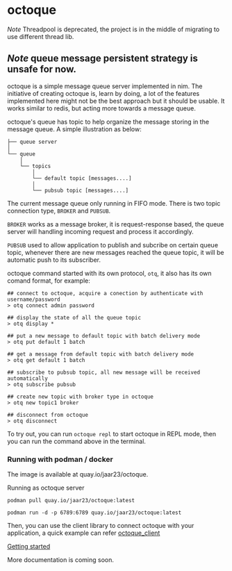 # octoque

*Note* Threadpool is deprecated, the project is in the middle of migrating to use different thread lib.

*Note*  queue message persistent strategy is unsafe for now.
---

octoque is a simple message queue server implemented in nim. The initiative of creating octoque is, learn by doing, a lot of the features implemented here might not be the best approach but it should be usable. It works similar to redis, but acting more towards a message queue.

octoque's queue has topic to help organize the message storing in the message queue. A simple illustration as below:

```shell
├── queue server                                                                 
│   
└── queue
    │   
    └── topics
        │
        └── default topic [messages....]
        │
        └── pubsub topic [messages....]
```
The current message queue only running in FIFO mode. There is two topic connection type, `BROKER` and `PUBSUB`. 

`BROKER` works as a message broker, it is request-response based, the queue server will handling incoming request and process it accordingly. 

`PUBSUB` used to allow application to publish and subcribe on certain queue topic, whenever there are new messages reached the queue topic, it will be automatic push to its subscriber.

octoque command started with its own protocol, `otq`, it also has its own comand format, for example:

```shell
## connect to octoque, acquire a conection by authenticate with username/password
> otq connect admin password

## display the state of all the queue topic
> otq display *

## put a new message to default topic with batch delivery mode
> otq put default 1 batch

## get a message from default topic with batch delivery mode
> otq get default 1 batch

## subscribe to pubsub topic, all new message will be received automatically
> otq subscribe pubsub

## create new topic with broker type in octoque
> otq new topic1 broker

## disconnect from octoque
> otq disconnect
```

To try out, you can run `octoque repl` to start octoque in REPL mode, then you can run the command above in the terminal.

### Running with podman / docker

The image is available at quay.io/jaar23/octoque. 

Running as octoque server

```shell
podman pull quay.io/jaar23/octoque:latest

podman run -d -p 6789:6789 quay.io/jaar23/octoque:latest

```

Then, you can use the client library to connect octoque with your application, a quick example can refer [octoque_client](https://github.com/jaar23/octoque_client)

[Getting started](./doc/getting-started.md)

More documentation is coming soon.
